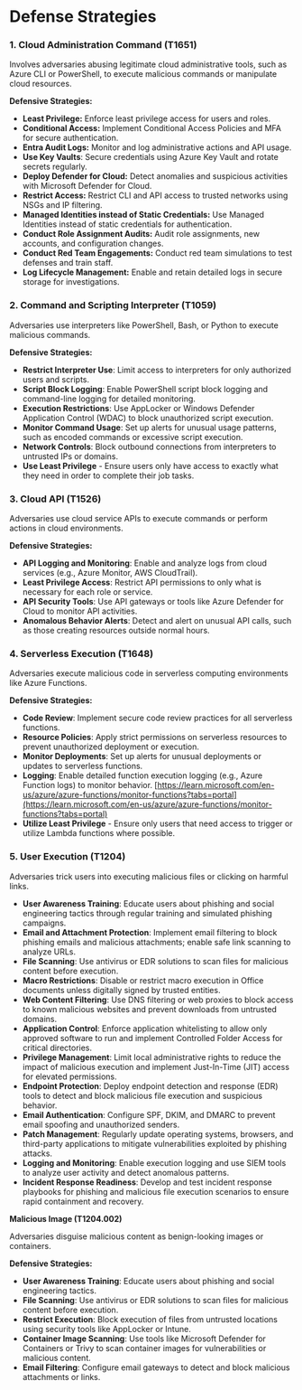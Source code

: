 # Defense Strategies

### 1. Cloud Administration Command (T1651)

Involves adversaries abusing legitimate cloud administrative tools, such as Azure CLI or PowerShell, to execute malicious commands or manipulate cloud resources.

**Defensive Strategies:**

* **Least Privilege:** Enforce least privilege access for users and roles.
* **Conditional Access:** Implement Conditional Access Policies and MFA for secure authentication.
* **Entra Audit Logs:** Monitor and log administrative actions and API usage.
* **Use Key Vaults**: Secure credentials using Azure Key Vault and rotate secrets regularly.
* **Deploy Defender for Cloud:** Detect anomalies and suspicious activities with Microsoft Defender for Cloud.
* **Restrict Access:** Restrict CLI and API access to trusted networks using NSGs and IP filtering.
* **Managed Identities instead of Static Credentials:** Use Managed Identities instead of static credentials for authentication.
* **Conduct Role Assignment Audits:** Audit role assignments, new accounts, and configuration changes.
* **Conduct Red Team Engagements:** Conduct red team simulations to test defenses and train staff.
* **Log Lifecycle Management:** Enable and retain detailed logs in secure storage for investigations.

### &#x32;**. Command and Scripting Interpreter (T1059)**

Adversaries use interpreters like PowerShell, Bash, or Python to execute malicious commands.

**Defensive Strategies:**

* **Restrict Interpreter Use**: Limit access to interpreters for only authorized users and scripts.
* **Script Block Logging**: Enable PowerShell script block logging and command-line logging for detailed monitoring.
* **Execution Restrictions**: Use AppLocker or Windows Defender Application Control (WDAC) to block unauthorized script execution.
* **Monitor Command Usage**: Set up alerts for unusual usage patterns, such as encoded commands or excessive script execution.
* **Network Controls**: Block outbound connections from interpreters to untrusted IPs or domains.
* **Use Least Privilege** - Ensure users only have access to exactly what they need in order to complete their job tasks.&#x20;

### **3. Cloud API (T1526)**

Adversaries use cloud service APIs to execute commands or perform actions in cloud environments.

**Defensive Strategies:**

* **API Logging and Monitoring**: Enable and analyze logs from cloud services (e.g., Azure Monitor, AWS CloudTrail).
* **Least Privilege Access**: Restrict API permissions to only what is necessary for each role or service.
* **API Security Tools**: Use API gateways or tools like Azure Defender for Cloud to monitor API activities.
* **Anomalous Behavior Alerts**: Detect and alert on unusual API calls, such as those creating resources outside normal hours.

### **4. Serverless Execution (T1648)**

Adversaries execute malicious code in serverless computing environments like Azure Functions.&#x20;

**Defensive Strategies:**

* **Code Review**: Implement secure code review practices for all serverless functions.
* **Resource Policies**: Apply strict permissions on serverless resources to prevent unauthorized deployment or execution.
* **Monitor Deployments**: Set up alerts for unusual deployments or updates to serverless functions.
* **Logging**: Enable detailed function execution logging (e.g., Azure Function logs) to monitor behavior. [https://learn.microsoft.com/en-us/azure/azure-functions/monitor-functions?tabs=portal](https://learn.microsoft.com/en-us/azure/azure-functions/monitor-functions?tabs=portal)
* **Utilize Least Privilege** - Ensure only users that need access to trigger or utilize Lambda functions where possible.&#x20;

### **5. User Execution (T1204)**

Adversaries trick users into executing malicious files or clicking on harmful links.

* **User Awareness Training**: Educate users about phishing and social engineering tactics through regular training and simulated phishing campaigns.
* **Email and Attachment Protection**: Implement email filtering to block phishing emails and malicious attachments; enable safe link scanning to analyze URLs.
* **File Scanning**: Use antivirus or EDR solutions to scan files for malicious content before execution.
* **Macro Restrictions**: Disable or restrict macro execution in Office documents unless digitally signed by trusted entities.
* **Web Content Filtering**: Use DNS filtering or web proxies to block access to known malicious websites and prevent downloads from untrusted domains.
* **Application Control**: Enforce application whitelisting to allow only approved software to run and implement Controlled Folder Access for critical directories.
* **Privilege Management**: Limit local administrative rights to reduce the impact of malicious execution and implement Just-In-Time (JIT) access for elevated permissions.
* **Endpoint Protection**: Deploy endpoint detection and response (EDR) tools to detect and block malicious file execution and suspicious behavior.
* **Email Authentication**: Configure SPF, DKIM, and DMARC to prevent email spoofing and unauthorized senders.
* **Patch Management**: Regularly update operating systems, browsers, and third-party applications to mitigate vulnerabilities exploited by phishing attacks.
* **Logging and Monitoring**: Enable execution logging and use SIEM tools to analyze user activity and detect anomalous patterns.
* **Incident Response Readiness**: Develop and test incident response playbooks for phishing and malicious file execution scenarios to ensure rapid containment and recovery.

**Malicious Image (T1204.002)**

Adversaries disguise malicious content as benign-looking images or containers.

**Defensive Strategies:**

* **User Awareness Training**: Educate users about phishing and social engineering tactics.
* **File Scanning**: Use antivirus or EDR solutions to scan files for malicious content before execution.
* **Restrict Execution**: Block execution of files from untrusted locations using security tools like AppLocker or Intune.
* **Container Image Scanning**: Use tools like Microsoft Defender for Containers or Trivy to scan container images for vulnerabilities or malicious content.
* **Email Filtering**: Configure email gateways to detect and block malicious attachments or links.

